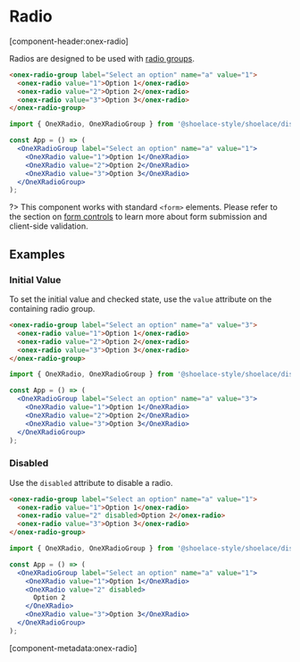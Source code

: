 # Radio

[component-header:onex-radio]

Radios are designed to be used with [radio groups](/components/radio-group).

```html preview
<onex-radio-group label="Select an option" name="a" value="1">
  <onex-radio value="1">Option 1</onex-radio>
  <onex-radio value="2">Option 2</onex-radio>
  <onex-radio value="3">Option 3</onex-radio>
</onex-radio-group>
```

```jsx react
import { OneXRadio, OneXRadioGroup } from '@shoelace-style/shoelace/dist/react';

const App = () => (
  <OneXRadioGroup label="Select an option" name="a" value="1">
    <OneXRadio value="1">Option 1</OneXRadio>
    <OneXRadio value="2">Option 2</OneXRadio>
    <OneXRadio value="3">Option 3</OneXRadio>
  </OneXRadioGroup>
);
```

?> This component works with standard `<form>` elements. Please refer to the section on [form controls](/getting-started/form-controls) to learn more about form submission and client-side validation.

## Examples

### Initial Value

To set the initial value and checked state, use the `value` attribute on the containing radio group.

```html preview
<onex-radio-group label="Select an option" name="a" value="3">
  <onex-radio value="1">Option 1</onex-radio>
  <onex-radio value="2">Option 2</onex-radio>
  <onex-radio value="3">Option 3</onex-radio>
</onex-radio-group>
```

```jsx react
import { OneXRadio, OneXRadioGroup } from '@shoelace-style/shoelace/dist/react';

const App = () => (
  <OneXRadioGroup label="Select an option" name="a" value="3">
    <OneXRadio value="1">Option 1</OneXRadio>
    <OneXRadio value="2">Option 2</OneXRadio>
    <OneXRadio value="3">Option 3</OneXRadio>
  </OneXRadioGroup>
);
```

### Disabled

Use the `disabled` attribute to disable a radio.

```html preview
<onex-radio-group label="Select an option" name="a" value="1">
  <onex-radio value="1">Option 1</onex-radio>
  <onex-radio value="2" disabled>Option 2</onex-radio>
  <onex-radio value="3">Option 3</onex-radio>
</onex-radio-group>
```

```jsx react
import { OneXRadio, OneXRadioGroup } from '@shoelace-style/shoelace/dist/react';

const App = () => (
  <OneXRadioGroup label="Select an option" name="a" value="1">
    <OneXRadio value="1">Option 1</OneXRadio>
    <OneXRadio value="2" disabled>
      Option 2
    </OneXRadio>
    <OneXRadio value="3">Option 3</OneXRadio>
  </OneXRadioGroup>
);
```

[component-metadata:onex-radio]
